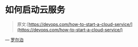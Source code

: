 # 如何启动云服务

> 原文:[https://devops.com/how-to-start-a-cloud-service/](https://devops.com/how-to-start-a-cloud-service/)

— [罗尔泊](https://devops.com/author/breselman/)
